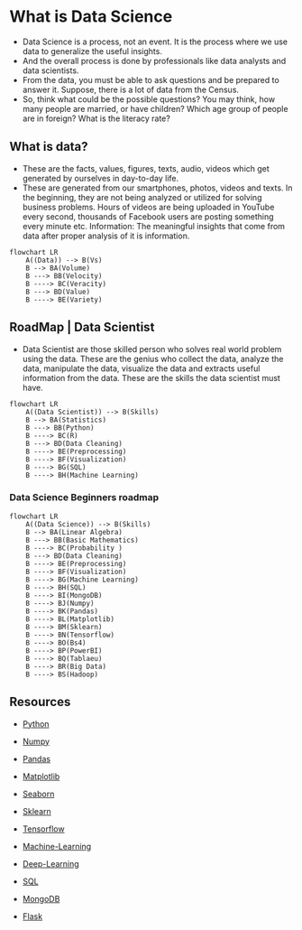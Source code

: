 # What is Data Science

- Data Science is a process, not an event. It is the process where we use data to generalize the useful insights. 
- And the overall process is done by professionals like data analysts and data scientists.
- From the data, you must be able to ask questions and be prepared to answer it. Suppose, there is a lot of data from the Census.
- So, think what could be the possible questions? You may think, how many people are married, or have children? Which age group of people are in foreign? What is the literacy rate?

## What is data?
- These are the facts, values, figures, texts, audio, videos which get generated by ourselves in day-to-day life. 
- These are generated from our smartphones, photos, videos and texts. In the beginning, they are not being analyzed or utilized for solving business problems.
Hours of videos are being uploaded in YouTube every second, thousands of Facebook users are posting something every minute etc.
Information: The meaningful insights that come from data after proper analysis of it is information.

```mermaid
flowchart LR
    A((Data)) --> B(Vs)
    B --> BA(Volume)
    B ---> BB(Velocity)
    B ----> BC(Veracity)
    B ---> BD(Value)
    B ----> BE(Variety)
```

## RoadMap | Data Scientist

- Data Scientist are those skilled person who solves real world problem using the data. These are the genius who collect the data, analyze the data, manipulate the data, visualize the data and extracts useful information from the data. These are the skills the data scientist must have.


```mermaid
flowchart LR
    A((Data Scientist)) --> B(Skills)
    B --> BA(Statistics)
    B ---> BB(Python)
    B ----> BC(R)
    B ---> BD(Data Cleaning)
    B ----> BE(Preprocessing)
    B ----> BF(Visualization)
    B ----> BG(SQL)
    B ----> BH(Machine Learning)
```

### Data Science Beginners roadmap


```mermaid
flowchart LR
    A((Data Science)) --> B(Skills)
    B --> BA(Linear Algebra)
    B ---> BB(Basic Mathematics)
    B ----> BC(Probability )
    B ---> BD(Data Cleaning)
    B ----> BE(Preprocessing)
    B ----> BF(Visualization)
    B ----> BG(Machine Learning)
    B ----> BH(SQL)
    B ----> BI(MongoDB)
    B ----> BJ(Numpy)
    B ----> BK(Pandas)
    B ----> BL(Matplotlib)
    B ----> BM(Sklearn)
    B ----> BN(Tensorflow)
    B ----> BO(Bs4)
    B ----> BP(PowerBI)
    B ----> BQ(Tablaeu)
    B ----> BR(Big Data)
    B ----> BS(Hadoop)
```

## Resources 
- [Python](https://www.geeksforgeeks.org/python-programming-language/)

- [Numpy](https://numpy.org/doc/)
- [Pandas](https://www.geeksforgeeks.org/pandas-tutorial/)
- [Matplotlib](https://www.geeksforgeeks.org/matplotlib-tutorial/)
- [Seaborn](https://seaborn.pydata.org/)
- [Sklearn](https://www.geeksforgeeks.org/learning-model-building-scikit-learn-python-machine-learning-library/)
- [Tensorflow](https://www.tensorflow.org/tutorials)
- [Machine-Learning](https://www.coursera.org/learn/machine-learning?utm_source=gg&utm_medium=sem&utm_campaign=B2C_INDIA__branded_FTCOF__arte&utm_content=B2C&campaignid=18216928764&adgroupid=141296025792&device=c&keyword=coursera%20machine%20learning%20course&matchtype=b&network=g&devicemodel=&adpostion=&creativeid=619458216884&hide_mobile_promo)
- [Deep-Learning](https://www.coursera.org/specializations/deep-learning)
- [SQL](https://www.w3schools.com/sql/)
- [MongoDB](https://www.geeksforgeeks.org/mongodb-tutorial/)
- [Flask](https://flask.palletsprojects.com/en/2.2.x/)